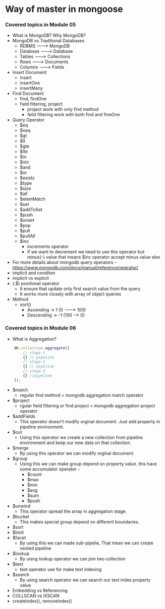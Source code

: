 # Way of master in mongoose

### Covered topics in Module 05
- What is MongoDB? Why MongoDB?
- MongoDB vs Traditional Databases
    - RDBMS ---> MongoDB
    - Database ---> Database
    - Tables ---> Collections
    - Rows ---> Documents
    - Columns ---> Fields
- Insert Document
    - insert
    - insertOne
    - insertMany
- Find Document
    - find, findOne
    - field filtering, project 
        - project work with only find method
        - feild filtering work with both find and fineOne
- Query Operator
    - $eq
    - $neq
    - $gt
    - $lt
    - $gte
    - $lte
    - $in
    - $nin
    - $and
    - $or
    - $exists
    - $type
    - $size
    - $all
    - $elemMatch
    - $set
    - $addToSet
    - $push
    - $unset
    - $pop
    - $pull
    - $pullAll
    - $inc 
        - increments operator
        - if we want to decrement we need to use this operator but minus(-) value that means $inc operator accept minus value also
- For more details about mongodb query operators - https://www.mongodb.com/docs/manual/reference/operator/
- implicit and conditon
- implicit vs explicit
- (.$) positional operator
    - It ensure that update only first search value from the query
    - It works more closely with array of object queries
- Method
    - sort()
        - Ascending -> 1 (0 ---> 100)
        - Descending -> -1 (100 --> 0)

### Covered topics in Module 06
- What is Aggregation?
```javascript
    db.collection.aggregate([
        // stage-1
        {} // pipeline
        // stage-2
        {} // pipeline
        // stage-3
        {} //pipeline
    ]);
```
- $match
    - regular find method = mongodb aggregation match operator
- $project
    - rgular field filtering or find project =  mongodb aggregation project operator
- $addFields
    - This operator doesn't modify orginal document. Just add property in pipeline environment.
- $out
    - Using this operator we create a new collection from pipeline environment and keep our new data on that collection.
- $merge
    - By using this operator we can modify orginal document.
- $group
    - Using this we can make group depend on property value. this have some accumulator operator - 
        - $count
        - $max
        - $min
        - $avg
        - $sum
        - $push
- $unwind
    - This operator spread the array in aggregation stage.
- $bucket
    - This makes special group depend on different boundaries.
- $sort
- $limit
- $facet
    - By using this we can made sub-pipelie, That mean we can create nested pipeline
- $lookup
    - By uisng lookup operator we can join two collection
- $text
    - text operator use for make text indexing
- $search
    - By using search operator we can search our text index property value
- Embedding vs Referencing
- COLLSCAN vs IXSCAN
- createIndex(), removeIndex()